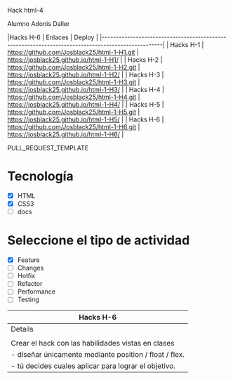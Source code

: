 Hack html-4

Alumno Adonis Daller


|Hacks   H-6 |  Enlaces | Deploy |
|---------------------------------------------------------------------------------------------------|
| Hacks   H-1 | https://github.com/Josblack25/html-1-H1.git | https://josblack25.github.io/html-1-H1/ |
| Hacks   H-2 | https://github.com/Josblack25/html-1-H2.git | https://josblack25.github.io/html-1-H2/ |
| Hacks   H-3 | https://github.com/Josblack25/html-1-H3.git | https://josblack25.github.io/html-1-H3/ |
| Hacks   H-4 | https://github.com/Josblack25/html-1-H4.git | https://josblack25.github.io/html-1-H4/ |
| Hacks   H-5 | https://github.com/Josblack25/html-1-H5.git | https://josblack25.github.io/html-1-H5/ |
| Hacks   H-6 | https://github.com/Josblack25/html-1-H6.git | https://josblack25.github.io/html-1-H6/ | 



PULL_REQUEST_TEMPLATE
# Tecnología
- [X] HTML
- [X] CSS3
- [ ] docs

# Seleccione el tipo de actividad
- [X] Feature
- [ ] Changes
- [ ] Hotfix
- [ ] Refactor
- [ ] Performance
- [ ] Testing

|Hacks   H-6 | 
|----------------------------------------------------------|
| Details                                                  |
|                                                          |
| Crear el hack con las habilidades vistas en clases |
|   - diseñar únicamente mediante position / float / flex. |
|   - tú decides cuales aplicar para lograr el objetivo. |

